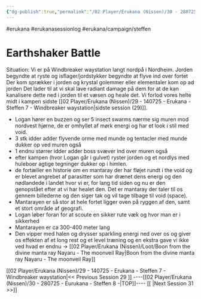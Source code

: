 ```yaml
---
{"dg-publish":true,"permalink":"/02 Player/Erukana (Nissen)/30 - 280725 - Eurukana - Steffen 8 -/"}
---
```


#erukana #erukanasessionlog #erukana/campaign/steffen 


# Earthshaker Battle 

Situation: 
Vi er på Windbreaker waystation langt nordpå i Nordheim.
Jorden begyndte at ryste og isflager/jordstykker begyndte at flyve ind over fortet
Der kom sprækker i jorden og krystal golemmer eller elementaler kom op ad jorden 
Det lader til at vi skal lave radiant damage på dem for at de kan kanalisere dette ned i jorden til et væsen og heale det. Vi forlod vores helte midt i kampen sidste [[02 Player/Erukana (Nissen)/29 - 140725 - Erukana - Steffen 7 - Windbreaker waystation\|sidste session (29)]].


- Logan hører en buzzen og ser 5 insect swarms nærme sig muren mod nordvest hjørne, de er omhyllet af mørk energi og har et look i stil med void.
- 3 stk idder adder flyvende orme med munde og tentacler med munde dukker op ved muren også
- 1 endnu størrer idder adder boss svæver ind over muren også
- efter kampen (hvor Logan går i gulvet) ryster jorden og et nordlys med huleboer agtige tegninger dukker op i himlen. 
- de fortæller en historie om en mantaray der har fløjet rundt i the void og er blevet angrebet af parasitter som har drænet dens energi og den nødlandede i landet hvor vi er, for lang tid siden og nu er den genopstået efter at vi har healet den. Det er mantaray der taler til os gennem billederne og den siger tak og vil tage tilbage til void (space). 
- Mantarayen er så stor at hele fortet ligger oven på ryggen af den, samt et stort område af geografi.
- Logan løber foran for at scoute en sikker rute væk og hvor man er i sikkerhed
- Mantarayen er ca 300-400 meter lang
- Den vipper med halen og drysser sparkling energi ned over os og giver os effekten af et long rest og et level træning og en ekstra gave vi ikke ved hvad er endnu -> [[02 Player/Erukana (Nissen)/Loot/Boon from the divine manta ray Nayaru - The moonveil Ray\|Boon from the divine manta ray Nayaru - The moonveil Ray]] 






[[02 Player/Erukana (Nissen)/29 - 140725 - Erukana - Steffen 7 - Windbreaker waystation\|<< Previous Session 29 ]] ----[[02 Player/Erukana (Nissen)/30 - 280725 - Eurukana - Steffen 8 -\|TOP]]----  [[ \|Next Session 31  >>]]